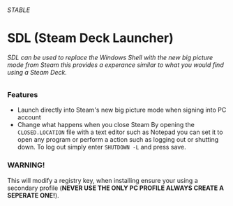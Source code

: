 ###### STABLE
# SDL (Steam Deck Launcher)

###### SDL can be used to replace the Windows Shell with the new big picture mode from Steam this provides a experance similar to what you would find using a Steam Deck.

### Features
- Launch directly into Steam's new big picture mode when signing into PC account
- Change what happens when you close Steam
  By opening the `CLOSED.LOCATION` file with a text editor such as Notepad you can set it to open any program or perform a action such as logging out or shutting down. To log out simply enter `SHUTDOWN -L` and press save.

### WARNING!
This will modify a registry key, when installing ensure your using a secondary profile (**NEVER USE THE ONLY PC PROFILE ALWAYS CREATE A SEPERATE ONE!**).
